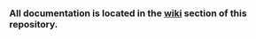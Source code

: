 ### All documentation is located in the [wiki](https://github.com/NepalEHR/documentation/wiki) section of this repository.
